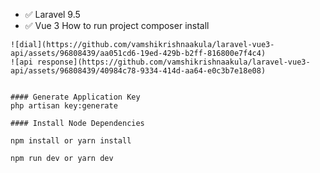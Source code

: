 
- ✅ Laravel 9.5
- ✅ Vue 3
How to run project
composer install
```![jjjj](https://github.com/vamshikrishnaakula/laravel-vue3-api/assets/96808439/f5eca292-bce9-4a52-a430-966aa5da14b8)
![dial](https://github.com/vamshikrishnaakula/laravel-vue3-api/assets/96808439/aa051cd6-19ed-429b-b2ff-816800e7f4c4)
![api response](https://github.com/vamshikrishnaakula/laravel-vue3-api/assets/96808439/40984c78-9334-414d-aa64-e0c3b7e18e08)


#### Generate Application Key
php artisan key:generate

#### Install Node Dependencies

npm install or yarn install

npm run dev or yarn dev
```
